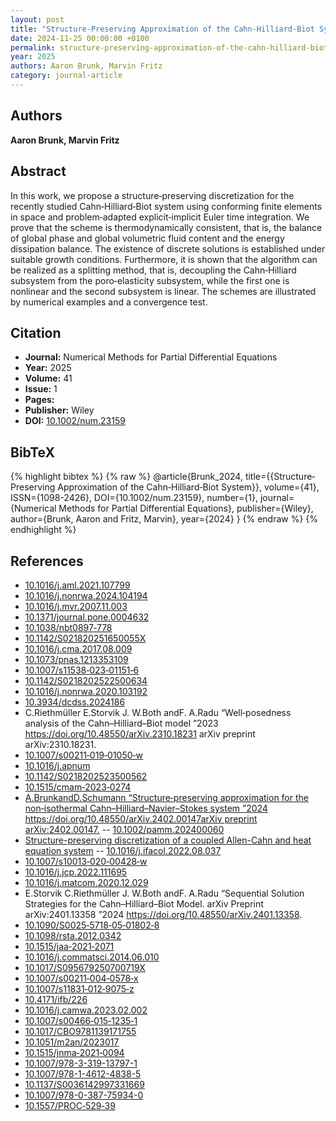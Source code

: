 ```yaml
---
layout: post
title: "Structure‐Preserving Approximation of the Cahn‐Hilliard‐Biot System"
date: 2024-11-25 00:00:00 +0100
permalink: structure-preserving-approximation-of-the-cahn-hilliard-biot-system
year: 2025
authors: Aaron Brunk, Marvin Fritz
category: journal-article
---
```

 
## Authors
**Aaron Brunk, Marvin Fritz**
 
## Abstract
In this work, we propose a structure‐preserving discretization for the recently studied Cahn‐Hilliard‐Biot system using conforming finite elements in space and problem‐adapted explicit‐implicit Euler time integration. We prove that the scheme is thermodynamically consistent, that is, the balance of global phase and global volumetric fluid content and the energy dissipation balance. The existence of discrete solutions is established under suitable growth conditions. Furthermore, it is shown that the algorithm can be realized as a splitting method, that is, decoupling the Cahn‐Hilliard subsystem from the poro‐elasticity subsystem, while the first one is nonlinear and the second subsystem is linear. The schemes are illustrated by numerical examples and a convergence test.
 
## Citation
- **Journal:** Numerical Methods for Partial Differential Equations
- **Year:** 2025
- **Volume:** 41
- **Issue:** 1
- **Pages:** 
- **Publisher:** Wiley
- **DOI:** [10.1002/num.23159](https://doi.org/10.1002/num.23159)
 
## BibTeX
{% highlight bibtex %}
{% raw %}
@article{Brunk_2024,
  title={{Structure‐Preserving Approximation of the Cahn‐Hilliard‐Biot System}},
  volume={41},
  ISSN={1098-2426},
  DOI={10.1002/num.23159},
  number={1},
  journal={Numerical Methods for Partial Differential Equations},
  publisher={Wiley},
  author={Brunk, Aaron and Fritz, Marvin},
  year={2024}
}
{% endraw %}
{% endhighlight %}
 
## References
- [10.1016/j.aml.2021.107799](https://doi.org/10.1016/j.aml.2021.107799)
- [10.1016/j.nonrwa.2024.104194](https://doi.org/10.1016/j.nonrwa.2024.104194)
- [10.1016/j.mvr.2007.11.003](https://doi.org/10.1016/j.mvr.2007.11.003)
- [10.1371/journal.pone.0004632](https://doi.org/10.1371/journal.pone.0004632)
- [10.1038/nbt0897‐778](https://doi.org/10.1038/nbt0897‐778)
- [10.1142/S021820251650055X](https://doi.org/10.1142/S021820251650055X)
- [10.1016/j.cma.2017.08.009](https://doi.org/10.1016/j.cma.2017.08.009)
- [10.1073/pnas.1213353109](https://doi.org/10.1073/pnas.1213353109)
- [10.1007/s11538‐023‐01151‐6](https://doi.org/10.1007/s11538‐023‐01151‐6)
- [10.1142/S0218202522500634](https://doi.org/10.1142/S0218202522500634)
- [10.1016/j.nonrwa.2020.103192](https://doi.org/10.1016/j.nonrwa.2020.103192)
- [10.3934/dcdss.2024186](https://doi.org/10.3934/dcdss.2024186)
- C.Riethmüller E.Storvik J. W.Both andF. A.Radu “Well‐posedness analysis of the Cahn–Hilliard–Biot model ”2023 https://doi.org/10.48550/arXiv.2310.18231 arXiv preprint arXiv:2310.18231.
- [10.1007/s00211‐019‐01050‐w](https://doi.org/10.1007/s00211‐019‐01050‐w)
- [10.1016/j.apnum](https://doi.org/10.1016/j.apnum)
- [10.1142/S0218202523500562](https://doi.org/10.1142/S0218202523500562)
- [10.1515/cmam‐2023‐0274](https://doi.org/10.1515/cmam‐2023‐0274)
- [A.BrunkandD.Schumann “Structure‐preserving approximation for the non‐isothermal Cahn–Hilliard–Navier–Stokes system ”2024 https://doi.org/10.48550/arXiv.2402.00147arXiv preprint arXiv:2402.00147.](nonisothermal-cahn-hilliard-navier-stokes-system) -- [10.1002/pamm.202400060](https://doi.org/10.1002/pamm.202400060)
- [Structure-preserving discretization of a coupled Allen-Cahn and heat equation system](structure-preserving-discretization-of-a-coupled-allen-cahn-and-heat-equation-system) -- [10.1016/j.ifacol.2022.08.037](https://doi.org/10.1016/j.ifacol.2022.08.037)
- [10.1007/s10013‐020‐00428‐w](https://doi.org/10.1007/s10013‐020‐00428‐w)
- [10.1016/j.jcp.2022.111695](https://doi.org/10.1016/j.jcp.2022.111695)
- [10.1016/j.matcom.2020.12.029](https://doi.org/10.1016/j.matcom.2020.12.029)
- E.Storvik C.Riethmüller J. W.Both andF. A.Radu “Sequential Solution Strategies for the Cahn–Hilliard–Biot Model. arXiv Preprint arXiv:2401.13358 ”2024 https://doi.org/10.48550/arXiv.2401.13358.
- [10.1090/S0025‐5718‐05‐01802‐8](https://doi.org/10.1090/S0025‐5718‐05‐01802‐8)
- [10.1098/rsta.2012.0342](https://doi.org/10.1098/rsta.2012.0342)
- [10.1515/jaa‐2021‐2071](https://doi.org/10.1515/jaa‐2021‐2071)
- [10.1016/j.commatsci.2014.06.010](https://doi.org/10.1016/j.commatsci.2014.06.010)
- [10.1017/S095679250700719X](https://doi.org/10.1017/S095679250700719X)
- [10.1007/s00211‐004‐0578‐x](https://doi.org/10.1007/s00211‐004‐0578‐x)
- [10.1007/s11831‐012‐9075‐z](https://doi.org/10.1007/s11831‐012‐9075‐z)
- [10.4171/ifb/226](https://doi.org/10.4171/ifb/226)
- [10.1016/j.camwa.2023.02.002](https://doi.org/10.1016/j.camwa.2023.02.002)
- [10.1007/s00466‐015‐1235‐1](https://doi.org/10.1007/s00466‐015‐1235‐1)
- [10.1017/CBO9781139171755](https://doi.org/10.1017/CBO9781139171755)
- [10.1051/m2an/2023017](https://doi.org/10.1051/m2an/2023017)
- [10.1515/jnma‐2021‐0094](https://doi.org/10.1515/jnma‐2021‐0094)
- [10.1007/978-3-319-13797-1](https://doi.org/10.1007/978-3-319-13797-1)
- [10.1007/978-1-4612-4838-5](https://doi.org/10.1007/978-1-4612-4838-5)
- [10.1137/S0036142997331669](https://doi.org/10.1137/S0036142997331669)
- [10.1007/978-0-387-75934-0](https://doi.org/10.1007/978-0-387-75934-0)
- [10.1557/PROC‐529‐39](https://doi.org/10.1557/PROC‐529‐39)


